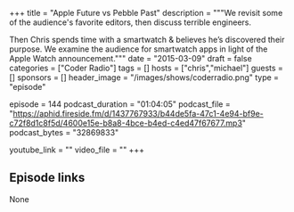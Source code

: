 +++
title = "Apple Future vs Pebble Past"
description = """We revisit some of the audience's favorite editors, then discuss terrible engineers.

Then Chris spends time with a smartwatch & believes he’s discovered their purpose. We examine the audience for smartwatch apps in light of the Apple Watch announcement."""
date = "2015-03-09"
draft = false
categories = ["Coder Radio"]
tags = []
hosts = ["chris","michael"]
guests = []
sponsors = []
header_image = "/images/shows/coderradio.png"
type = "episode"

episode = 144
podcast_duration = "01:04:05"
podcast_file = "https://aphid.fireside.fm/d/1437767933/b44de5fa-47c1-4e94-bf9e-c72f8d1c8f5d/4600e15e-b8a8-4bce-b4ed-c4ed47f67677.mp3"
podcast_bytes = "32869833"

youtube_link = ""
video_file = ""
+++

## Episode links

None

